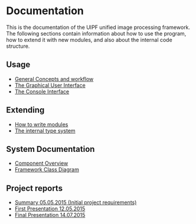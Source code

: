 Documentation
=============

This is the documentation of the UIPF unified image processing framework.
The following sections contain information about how to use the program,
how to extend it with new modules, and also about the internal code structure.

Usage
-----

- [General Concepts and workflow](usage-concepts.md)
- [The Graphical User Interface](usage-gui.md)
- [The Console Interface](usage-console.md)


Extending
---------

- [How to write modules](extending-modules.md)
- [The internal type system](extending-types.md)


System Documentation
--------------------

- [Component Overview](system-overview.md)
- [Framework Class Diagram](CoreFramework_ClassDesign_Draw.io.png)


Project reports
---------------

- [Summary 05.05.2015 (Initial project requirements)](requirements.md)
- [First Presentation 12.05.2015](presentations/1st_overview/presentation.pdf)
- [Final Presentation 14.07.2015](presentations/Final_Presentation/finalPresentation.pdf)

